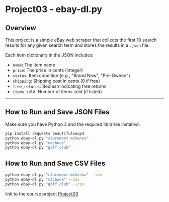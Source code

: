 # Project03 - ebay-dl.py

## Overview

This project is a simple eBay web scraper that collects the first 10 search results for any given search term and stores the results in a `.json` file.

Each item dictionary in the JSON includes:
- `name`: The item name
- `price`: The price in cents (integer)
- `status`: Item condition (e.g., "Brand New", "Pre-Owned")
- `shipping`: Shipping cost in cents (0 if free)
- `free_returns`: Boolean indicating free returns
- `items_sold`: Number of items sold (if listed)

---

## How to Run and Save JSON Files

Make sure you have Python 3 and the required libraries installed:

```bash
pip install requests beautifulsoup4
python ebay-dl.py "claremont mckenna"
python ebay-dl.py "macbook"
python ebay-dl.py "golf club"
```

## How to Run and Save CSV Files
```bash
python ebay-dl.py "claremont mckenna" --csv
python ebay-dl.py "macbook" --csv
python ebay-dl.py "golf club" --csv
```

link to the course project [Project03](https://github.com/mikeizbicki/cmc-csci040/tree/2025spring/project_03_webscraping#project-3-scraping-from-ebay)